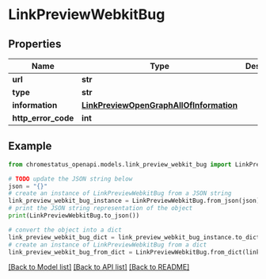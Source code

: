 # LinkPreviewWebkitBug


## Properties

Name | Type | Description | Notes
------------ | ------------- | ------------- | -------------
**url** | **str** |  | 
**type** | **str** |  | 
**information** | [**LinkPreviewOpenGraphAllOfInformation**](LinkPreviewOpenGraphAllOfInformation.md) |  | 
**http_error_code** | **int** |  | 

## Example

```python
from chromestatus_openapi.models.link_preview_webkit_bug import LinkPreviewWebkitBug

# TODO update the JSON string below
json = "{}"
# create an instance of LinkPreviewWebkitBug from a JSON string
link_preview_webkit_bug_instance = LinkPreviewWebkitBug.from_json(json)
# print the JSON string representation of the object
print(LinkPreviewWebkitBug.to_json())

# convert the object into a dict
link_preview_webkit_bug_dict = link_preview_webkit_bug_instance.to_dict()
# create an instance of LinkPreviewWebkitBug from a dict
link_preview_webkit_bug_from_dict = LinkPreviewWebkitBug.from_dict(link_preview_webkit_bug_dict)
```
[[Back to Model list]](../README.md#documentation-for-models) [[Back to API list]](../README.md#documentation-for-api-endpoints) [[Back to README]](../README.md)


